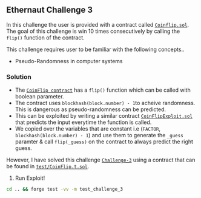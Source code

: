 ## Ethernaut Challenge 3

In this challenge the user is provided with a contract called [`Coinflip.sol`](./CoinFlip.sol). The goal of this challenge is win 10 times consecutively by calling the `flip()` function of the contract.

This challenge requires user to be familiar with the following concepts..

- Pseudo-Randomness in computer systems

### Solution

- The [`CoinFlip contract`](./CoinFlip.sol) has a `flip()` function which can be called with boolean parameter.
- The contract uses `blockhash(block.number) - 1`to acheive randomness. This is dangerous as pseudo-randomness can be predicted.
- This can be exploited by writing a similar contract [`CoinFlipExploit.sol`](./CoinFlipExploit.sol) that predicts the input everytime the function is called.
- We copied over the variables that are constant i.e (`FACTOR`, `blockhash(block.number) - 1`) and use them to generate the `_guess` paramter & call `flip(_guess)` on the contract to always predict the right guess.

However, I have solved this challenge [`Challenge-3`](./src/CoinFlip.sol) using a contract that can be found in [`test/CoinFlip.t.sol`](./test/CoinFlip.t.sol).

1. Run Exploit!

```sh
cd .. && forge test -vv -m test_challenge_3
```
